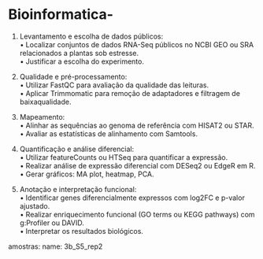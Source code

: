 # Bioinformatica-

1. Levantamento e escolha de dados públicos:<br>
• Localizar conjuntos de dados RNA-Seq públicos no NCBI GEO ou SRA relacionados a
plantas sob estresse.<br>
• Justificar a escolha do experimento.<br>

3. Qualidade e pré-processamento:<br>
• Utilizar FastQC para avaliação da qualidade das leituras.<br>
• Aplicar Trimmomatic para remoção de adaptadores e filtragem de baixaqualidade.<br>
4. Mapeamento:<br>
• Alinhar as sequências ao genoma de referência com HISAT2 ou STAR.<br>
• Avaliar as estatísticas de alinhamento com Samtools.<br>

5. Quantificação e análise diferencial:<br>
• Utilizar featureCounts ou HTSeq para quantificar a expressão.<br>
• Realizar análise de expressão diferencial com DESeq2 ou EdgeR em R.<br>
• Gerar gráficos: MA plot, heatmap, PCA.<br>

6. Anotação e interpretação funcional:<br>
• Identificar genes diferencialmente expressos com log2FC e p-valor ajustado.<br>
• Realizar enriquecimento funcional (GO terms ou KEGG pathways) com g:Profiler ou DAVID.<br>
• Interpretar os resultados biológicos.<br>

amostras:
name: 3b_S5_rep2
